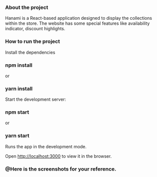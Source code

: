 ### About the project
Hanami is a React-based application designed to display the collections within the store. The website has some special features like availability indicator, discount highlights.
### How to run the project 

Install the dependencies
### npm install
 or 
### yarn install

Start the development server:
### npm start
or 
### yarn start
Runs the app in the development mode.

Open [http://localhost:3000](http://localhost:3000) to view it in the browser.


### @Here is the screenshots for your reference.






